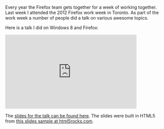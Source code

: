 <script src="http://html5.kaltura.org/js"></script>

Every year the Firefox team gets together for a week of working together.  Last week I attended the 2012 Firefox work week in Toronto.  As part of the work week a number of people did a talk on various awesome topics.  

Here is a talk I did on Windows 8 and Firefox:

<iframe frameborder="0" width="420" height="236" name="vidly-frame" src="http://s.vid.ly/embeded.html?link=4v0i9q&autoplay=false"><a target='_blank' href='http://vid.ly/4v0i9q'><img src='http://cf.cdn.vid.ly/4v0i9q/poster.jpg' /></a></iframe>

The [slides for the talk can be found here][1].  The slides were built in HTML5 from [this slides sample at html5rocks.com][2].

[1]: https://brianbondy.com/talks/2012-work-week-win8/#slide1
[2]: http://studio.html5rocks.com/#Deck
